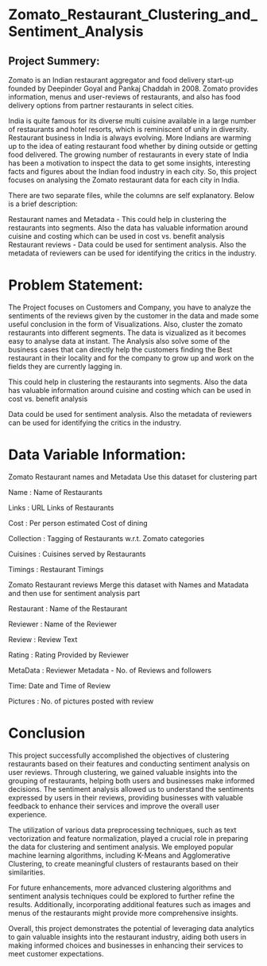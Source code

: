 # Zomato_Restaurant_Clustering_and_Sentiment_Analysis
## Project Summery:
Zomato is an Indian restaurant aggregator and food delivery start-up founded by Deepinder Goyal and Pankaj Chaddah in 2008. Zomato provides information, menus and user-reviews of restaurants, and also has food delivery options from partner restaurants in select cities.

India is quite famous for its diverse multi cuisine available in a large number of restaurants and hotel resorts, which is reminiscent of unity in diversity. Restaurant business in India is always evolving. More Indians are warming up to the idea of eating restaurant food whether by dining outside or getting food delivered. The growing number of restaurants in every state of India has been a motivation to inspect the data to get some insights, interesting facts and figures about the Indian food industry in each city. So, this project focuses on analysing the Zomato restaurant data for each city in India.

There are two separate files, while the columns are self explanatory. Below is a brief description:

Restaurant names and Metadata - This could help in clustering the restaurants into segments. Also the data has valuable information around cuisine and costing which can be used in cost vs. benefit analysis Restaurant reviews - Data could be used for sentiment analysis. Also the metadata of reviewers can be used for identifying the critics in the industry.

# Problem Statement:

The Project focuses on Customers and Company, you have to analyze the sentiments of the reviews given by the customer in the data and made some useful conclusion in the form of Visualizations. Also, cluster the zomato restaurants into different segments. The data is vizualized as it becomes easy to analyse data at instant. The Analysis also solve some of the business cases that can directly help the customers finding the Best restaurant in their locality and for the company to grow up and work on the fields they are currently lagging in.

This could help in clustering the restaurants into segments. Also the data has valuable information around cuisine and costing which can be used in cost vs. benefit analysis

Data could be used for sentiment analysis. Also the metadata of reviewers can be used for identifying the critics in the industry.

# Data Variable Information:

Zomato Restaurant names and Metadata
Use this dataset for clustering part

Name : Name of Restaurants

Links : URL Links of Restaurants

Cost : Per person estimated Cost of dining

Collection : Tagging of Restaurants w.r.t. Zomato categories

Cuisines : Cuisines served by Restaurants

Timings : Restaurant Timings

Zomato Restaurant reviews
Merge this dataset with Names and Matadata and then use for sentiment analysis part

Restaurant : Name of the Restaurant

Reviewer : Name of the Reviewer

Review : Review Text

Rating : Rating Provided by Reviewer

MetaData : Reviewer Metadata - No. of Reviews and followers

Time: Date and Time of Review

Pictures : No. of pictures posted with review


# Conclusion

This project successfully accomplished the objectives of clustering restaurants based on their features and conducting sentiment analysis on user reviews. Through clustering, we gained valuable insights into the grouping of restaurants, helping both users and businesses make informed decisions. The sentiment analysis allowed us to understand the sentiments expressed by users in their reviews, providing businesses with valuable feedback to enhance their services and improve the overall user experience.

The utilization of various data preprocessing techniques, such as text vectorization and feature normalization, played a crucial role in preparing the data for clustering and sentiment analysis. We employed popular machine learning algorithms, including K-Means and Agglomerative Clustering, to create meaningful clusters of restaurants based on their similarities.

For future enhancements, more advanced clustering algorithms and sentiment analysis techniques could be explored to further refine the results. Additionally, incorporating additional features such as images and menus of the restaurants might provide more comprehensive insights.

Overall, this project demonstrates the potential of leveraging data analytics to gain valuable insights into the restaurant industry, aiding both users in making informed choices and businesses in enhancing their services to meet customer expectations.
